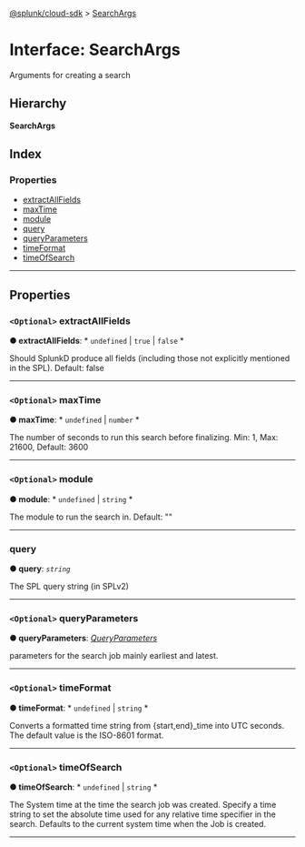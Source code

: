 [@splunk/cloud-sdk](../README.md) > [SearchArgs](../interfaces/searchargs.md)

# Interface: SearchArgs

Arguments for creating a search

## Hierarchy

**SearchArgs**

## Index

### Properties

* [extractAllFields](searchargs.md#extractallfields)
* [maxTime](searchargs.md#maxtime)
* [module](searchargs.md#module)
* [query](searchargs.md#query)
* [queryParameters](searchargs.md#queryparameters)
* [timeFormat](searchargs.md#timeformat)
* [timeOfSearch](searchargs.md#timeofsearch)

---

## Properties

<a id="extractallfields"></a>

### `<Optional>` extractAllFields

**● extractAllFields**: * `undefined` &#124; `true` &#124; `false`
*

Should SplunkD produce all fields (including those not explicitly mentioned in the SPL). Default: false

___
<a id="maxtime"></a>

### `<Optional>` maxTime

**● maxTime**: * `undefined` &#124; `number`
*

The number of seconds to run this search before finalizing. Min: 1, Max: 21600, Default: 3600

___
<a id="module"></a>

### `<Optional>` module

**● module**: * `undefined` &#124; `string`
*

The module to run the search in. Default: ""

___
<a id="query"></a>

###  query

**● query**: *`string`*

The SPL query string (in SPLv2)

___
<a id="queryparameters"></a>

### `<Optional>` queryParameters

**● queryParameters**: *[QueryParameters](queryparameters.md)*

parameters for the search job mainly earliest and latest.

___
<a id="timeformat"></a>

### `<Optional>` timeFormat

**● timeFormat**: * `undefined` &#124; `string`
*

Converts a formatted time string from {start,end}_time into UTC seconds. The default value is the ISO-8601 format.

___
<a id="timeofsearch"></a>

### `<Optional>` timeOfSearch

**● timeOfSearch**: * `undefined` &#124; `string`
*

The System time at the time the search job was created. Specify a time string to set the absolute time used for any relative time specifier in the search. Defaults to the current system time when the Job is created.

___

